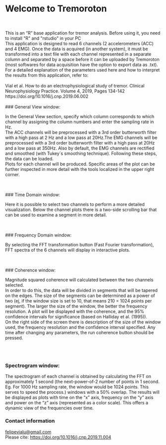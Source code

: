 # Welcome to Tremoroton
<br>
<br>
This is an “R” base application for tremor analysis. Before using it, you need to install "R" and "rstudio" in your PC
<br>
This application is designed to read 6 channels (2 accelerometers (ACC) and 4 EMG). Once the data is acquired (in another system), it must be transformed into a text file with each channel represented in a separate column and separated by a space before it can be uploaded by Tremoroton (most softwares for data acquisition have the option to export data as .txt).
<br>
For a detailed explanation of the parameters used here and how to interpret the results from this application, refer to: 
<br>
<br>
Vial et al. How to do an electrophysiological study of tremor. Clinical Neurophysiology Practice. Volume 4, 2019, Pages 134-142 
<br>
https://doi.org/10.1016/j.cnp.2019.06.002

<br>
<br>
### General View window:
<br>

In the General View section, specify which column corresponds to which channel by assigning the column numbers and enter the sampling rate in Hz. 
<br>
The ACC channels will be preprocessed with a 3rd order butterworth filter with a high pass at 2 Hz and a low pass at 20Hz.The EMG channels will be preprocessed with a 3rd order butterworth filter with a high pass at 20Hz and a low pass at 350Hz. Also by default, the EMG channels are rectified and smoothed (with Tukey´s smoothing technique). Following these steps, the data can be loaded.
<br>
Plots for each channel will be produced. Specific areas of the plot can be further inspected in more detail with the tools localized in the upper right corner.


<br>
<br>
### Time Domain window:
<br>

Here it is possible to select two channels to perform a more detailed visualization. Below the channel plots there is a two-side scrolling bar that can be used to examine a segment in more detail.

<br>
<br>
### Frequency Domain window:
<br>

By selecting the FFT transformation button (Fast Fourier transformation), FFT spectra of the 6 channels will display in interactive plots.

<br>
<br>
### Coherence window:
<br>

Magnitude squared coherence will calculated between the two channels selected. 
<br>
In order to do this, the data will be divided in segments that will be tapered on the edges. The size of the segments can be determined as a power of two (ej, if the window size is set to 10, that means 210 = 1024 points per segment). The larger the size of the window, the better the frequency resolution. A plot will be displayed with the coherence, and the 95% confidence intervals for significance (based on Halliday et al. (1995)).
<br>
On the right side of the screen there is description of the size of the window used, the frequency resolution and the confidence interval specified. Any time after changing any parameters, the run coherence button should be pressed.

<br>
<br>

### Spectrogram window:

The spectrogram of each channel is obtained by calculating the FFT on approximately 1 second (the next-power-of-2 number of points in 1 second. Eg. For 1000 Hz sampling rate, the window would be 1024 points. This serves to speed the process.) windows with a 50% overlap. The results will be displayed as plots with time on the “x” axis, frequency on the “y” axis and power on the “z” axis (represented as a color scale). This offers a dynamic view of the frequencies over time.


### Contact information

felipevialu@gmail.com
<br>
Please cite: https://doi.org/10.1016/j.cnp.2019.11.004


